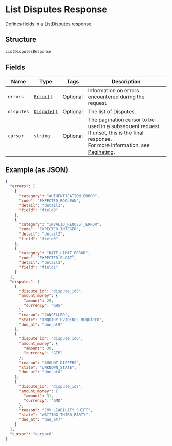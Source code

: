 
# List Disputes Response

Defines fields in a ListDisputes response.

## Structure

`ListDisputesResponse`

## Fields

| Name | Type | Tags | Description |
|  --- | --- | --- | --- |
| `errors` | [`Error[]`](/doc/models/error.md) | Optional | Information on errors encountered during the request. |
| `disputes` | [`Dispute[]`](/doc/models/dispute.md) | Optional | The list of Disputes. |
| `cursor` | `string` | Optional | The pagination cursor to be used in a subsequent request.<br>If unset, this is the final response.<br>For more information, see [Paginating](https://developer.squareup.com/docs/basics/api101/pagination). |

## Example (as JSON)

```json
{
  "errors": [
    {
      "category": "AUTHENTICATION_ERROR",
      "code": "EXPECTED_BOOLEAN",
      "detail": "detail1",
      "field": "field9"
    },
    {
      "category": "INVALID_REQUEST_ERROR",
      "code": "EXPECTED_INTEGER",
      "detail": "detail2",
      "field": "field0"
    },
    {
      "category": "RATE_LIMIT_ERROR",
      "code": "EXPECTED_FLOAT",
      "detail": "detail3",
      "field": "field1"
    }
  ],
  "disputes": [
    {
      "dispute_id": "dispute_id5",
      "amount_money": {
        "amount": 29,
        "currency": "GHS"
      },
      "reason": "CANCELLED",
      "state": "INQUIRY_EVIDENCE_REQUIRED",
      "due_at": "due_at9"
    },
    {
      "dispute_id": "dispute_id6",
      "amount_money": {
        "amount": 30,
        "currency": "GIP"
      },
      "reason": "AMOUNT_DIFFERS",
      "state": "UNKNOWN_STATE",
      "due_at": "due_at8"
    },
    {
      "dispute_id": "dispute_id7",
      "amount_money": {
        "amount": 31,
        "currency": "GMD"
      },
      "reason": "EMV_LIABILITY_SHIFT",
      "state": "WAITING_THIRD_PARTY",
      "due_at": "due_at7"
    }
  ],
  "cursor": "cursor6"
}
```


